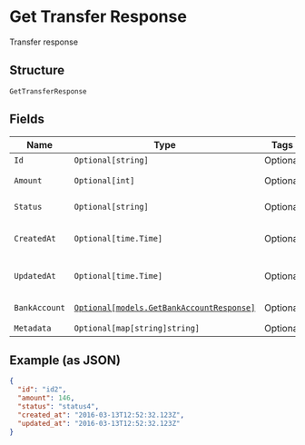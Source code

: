 
# Get Transfer Response

Transfer response

## Structure

`GetTransferResponse`

## Fields

| Name | Type | Tags | Description |
|  --- | --- | --- | --- |
| `Id` | `Optional[string]` | Optional | Id |
| `Amount` | `Optional[int]` | Optional | Transfer amount |
| `Status` | `Optional[string]` | Optional | Transfer status |
| `CreatedAt` | `Optional[time.Time]` | Optional | Transfer creation date |
| `UpdatedAt` | `Optional[time.Time]` | Optional | Transfer last update date |
| `BankAccount` | [`Optional[models.GetBankAccountResponse]`](../../doc/models/get-bank-account-response.md) | Optional | Bank account |
| `Metadata` | `Optional[map[string]string]` | Optional | Metadata |

## Example (as JSON)

```json
{
  "id": "id2",
  "amount": 146,
  "status": "status4",
  "created_at": "2016-03-13T12:52:32.123Z",
  "updated_at": "2016-03-13T12:52:32.123Z"
}
```

